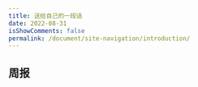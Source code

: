```yaml
---
title: 送给自己的一段话
date: 2022-08-31
isShowComments: false
permalink: /document/site-navigation/introduction/
---
```


## 周报